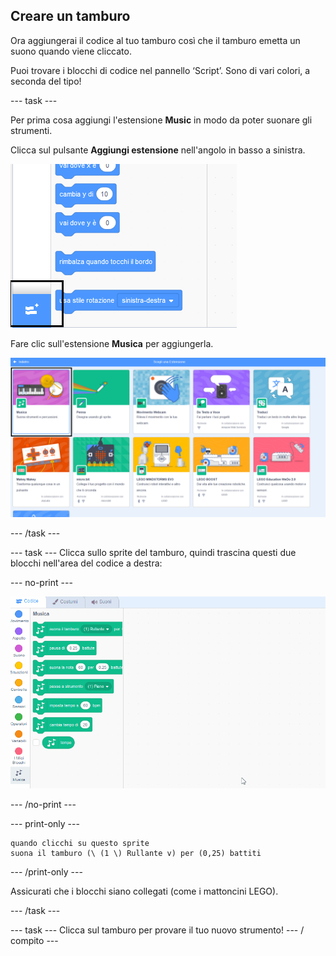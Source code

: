 ## Creare un tamburo

Ora aggiungerai il codice al tuo tamburo così che il tamburo emetta un suono quando viene cliccato.

Puoi trovare i blocchi di codice nel pannello ‘Script’. Sono di vari colori, a seconda del tipo!

\--- task \---

Per prima cosa aggiungi l'estensione **Music** in modo da poter suonare gli strumenti.

Clicca sul pulsante **Aggiungi estensione** nell'angolo in basso a sinistra.

![aggiungi il pulsante di estensione evidenziato](images/add-extension-annotated.png)

Fare clic sull'estensione **Musica** per aggiungerla.

![estensione musica evidenziata](images/click-music-annotated.png)

\--- /task \---

\--- task \--- Clicca sullo sprite del tamburo, quindi trascina questi due blocchi nell'area del codice a destra:

\--- no-print \---

![schermata](images/connect-block.gif)

\--- /no-print \---

\--- print-only \---

```blocks3
quando clicchi su questo sprite
suona il tamburo (\ (1 \) Rullante v) per (0,25) battiti
```

\--- /print-only \---

Assicurati che i blocchi siano collegati (come i mattoncini LEGO).

\--- /task \---

\--- task \--- Clicca sul tamburo per provare il tuo nuovo strumento! \--- / compito \---